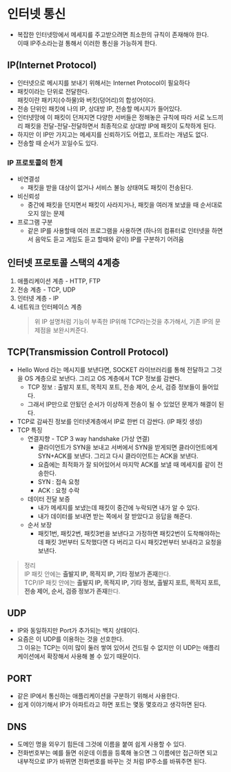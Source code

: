 # 인터넷 통신

- 복잡한 인터넷망에서 메세지를 주고받으려면 최소한의 규칙이 존재해야 한다.  
  이때 IP주소라는걸 통해서 이러한 통신을 가능하게 한다.

## IP(Internet Protocol)

- 인터넷으로 메시지를 보내기 위해서는 Internet Protocol이 필요하다
- 패킷이라는 단위로 전달한다.  
  패킷이란 패키지(수하물)와 버킷(덩어리)의 합성어이다.
- 전송 단위인 패킷에 나의 IP, 상대방 IP, 전송할 메시지가 들어있다.
- 인터넷망에 이 패킷이 던져지면 다양한 서버들은 정해놓은 규칙에 따라 서로 노드끼리 패킷을 전달-전달-전달하면서 최종적으로 상대방 IP에 패킷이 도착하게 된다.
- 하지만 이 IP만 가지고는 메세지를 신뢰하기도 어렵고, 포트라는 개념도 없다.
- 전송할 때 순서가 꼬일수도 있다.

### IP 프로토콜의 한계

- 비연결성
  - 패킷을 받을 대상이 없거나 서비스 불능 상태여도 패킷이 전송된다.
- 비신뢰성
  - 중간에 패킷을 던지면서 패킷이 사라지거나, 패킷을 여러개 보냈을 때 순서대로 오지 않는 문제
- 프로그램 구분
  - 같은 IP를 사용할때 여러 프로그램을 사용하면 (하나의 컴퓨터로 인터넷을 하면서 음악도 듣고 게임도 듣고 할때와 같이) IP를 구분하기 어려움

## 인터넷 프로토콜 스택의 4계층

1. 애플리케이션 계층 - HTTP, FTP
2. 전송 계층 - TCP, UDP
3. 인터넷 계층 - IP
4. 네트워크 인터페이스 계층
   > 위 IP 설명처럼 기능이 부족한 IP위해 TCP라는것을 추가해서, 기존 IP의 문제점을 보완시켜준다.

## TCP(Transmission Controll Protocol)

- Hello Word 라는 메시지를 보낸다면, SOCKET 라이브러리를 통해 전달하고 그것을 OS 계층으로 보낸다. 그리고 OS 계층에서 TCP 정보를 감싼다.
  - TCP 정보 : 출발지 포트, 목적지 포트, 전송 제어, 순서, 검증 정보들이 들어있다.
  - 그래서 IP만으로 안됬던 순서가 이상하게 전송이 될 수 있었던 문제가 해결이 된다.
- TCP로 감싸진 정보를 인터넷계층에서 IP로 한번 더 감싼다. (IP 패킷 생성)
- TCP 특징
  - 연결지향 - TCP 3 way handshake (가상 연결)
    - 클라이언트가 SYN을 보내고 서버에서 SYN을 받게되면 클라이언트에게 SYN+ACK를 보낸다. 그리고 다시 클라이언트는 ACK을 보낸다.
    - 요즘에는 최적화가 잘 되어있어서 마지막 ACK를 보낼 때 메세지를 같이 전송한다.
    - SYN : 접속 요청
    - ACK : 요청 수락
  - 데이터 전달 보증
    - 내가 메세지를 보냈는데 패킷이 중간에 누락되면 내가 알 수 있다.
    - 내가 데이터를 보내면 받는 쪽에서 잘 받았다고 응답을 해준다.
  - 순서 보장
    - 패킷1번, 패킷2번, 패킷3번을 보낸다고 가정하면 패킷2번이 도착해야하는데 패킷 3번부터 도착했다면 다 버리고 다시 패킷2번부터 보내라고 요청을 보낸다.

> 정리  
> IP 패킷 안에는 <b>출발지 IP, 목적지 IP, 기타 정보가 존재</b>한다.  
> TCP/IP 패킷 안에는 <b>출발지 IP, 목적지 IP, 기타 정보, 출발지 포트, 목적지 포트, 전송 제어, 순서, 검증 정보가 존재</b>한다.

## UDP

- IP와 동일하지만 Port가 추가되는 백지 상태이다.
- 요즘은 이 UDP를 이용하는 것을 선호한다.  
  그 이유는 TCP는 이미 많이 둘러 쌓여 있어서 건드릴 수 없지만 이 UDP는 애플리케이션에서 확장해서 사용해 볼 수 있기 때문이다.

## PORT

- 같은 IP에서 통신하는 애플리케이션을 구분하기 위해서 사용한다.
- 쉽게 이야기해서 IP가 아파트라고 하면 포트는 몇동 몇호라고 생각하면 된다.

## DNS

- 도메인 명을 외우기 힘든데 그것에 이름을 붙여 쉽게 사용할 수 있다.
- 전화번호부는 예를 들면 쉬운데 이름을 등록해 놓으면 그 이름에만 접근하면 되고 내부적으로 IP가 바뀌면 전화번호를 바꾸는 것 처럼 IP주소를 바꿔주면 된다.
